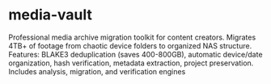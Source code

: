 # media-vault
Professional media archive migration toolkit for content creators. Migrates 4TB+ of footage from chaotic device folders to organized NAS structure. Features: BLAKE3 deduplication (saves 400-800GB), automatic device/date organization, hash verification, metadata extraction, project preservation. Includes analysis, migration, and verification engines
